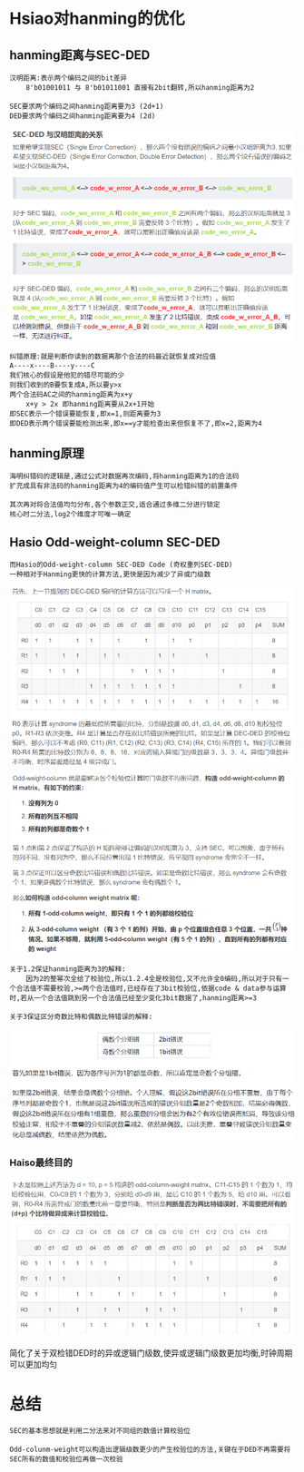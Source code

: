 # Hsiao对hanming的优化

## hanming距离与SEC-DED

```
汉明距离:表示两个编码之间的bit差异
	8'b01001011 与 8'b01011001 直接有2bit翻转,所以hanming距离为2

SEC要求两个编码之间hanming距离要为3 (2d+1)
DED要求两个编码之间hanming距离要为4 (2d)
```

![1702042120522](思路描述v2.assets/1702042120522.png)

```
纠错原理:就是判断你读到的数据离那个合法的码最近就恢复成对应值
A----x----B----y----C
我们核心的假设是他犯的错尽可能的少
则我们收到的B要恢复成A,所以要y>x
两个合法码AC之间的hanming距离为x+y
	x+y > 2x 即hanming距离要从2x+1开始
即SEC表示一个错误要能恢复,即x=1,则距离要为3
即DED表示两个错误要能检测出来,即x==y才能检查出来但恢复不了,即x=2,距离为4
```

## hanming原理

```
海明纠错码的逻辑是,通过公式对数据再次编码,将hanming距离为1的合法码
扩充成具有非法码的hanming距离为4的编码值产生可以检错纠错的前置条件

其次再对将合法值均匀分布,各个参数正交,适合通过多维二分进行锁定
核心时二分法,log2个维度才可唯一确定
```

## Hasio Odd-weight-column  SEC-DED

```
而Hasio的Odd-weight-column SEC-DED Code (奇权重列SEC-DED)
一种相对于Hanming更快的计算方法,更快是因为减少了异或门级数
```

![1702043494573](思路描述v2.assets/1702043494573.png)

![1702043863649](思路描述v2.assets/1702043863649.png)

```
关于1.2保证hanming距离为3的解释:
	因为2的整幂次全给了校验位,所以1.2.4全是校验位,又不允许全0编码,所以对于只有一个合法值不需要校验,>=两个合法值时,已经存在了3bit校验位,依据code & data参与运算时,若从一个合法值跳到另一个合法值已经至少变化3bit数据了,hanming距离>=3
	
关于3保证区分奇数比特和偶数比特错误的解释:
```

![1702088091104](思路描述v2.assets/1702088091104.png)

### Haiso最终目的

![1702088152153](思路描述v2.assets/1702088152153.png)

简化了关于双检错DED时的异或逻辑门级数,使异或逻辑门级数更加均衡,时钟周期可以更加均匀

# 总结

```
SEC的基本思想就是利用二分法来对不同组的数值计算校验位

Odd-colunm-weight可以构造出逻辑级数更少的产生校验位的方法,关键在于DED不再需要将SEC所有的数值和校验位再做一次校验
```

